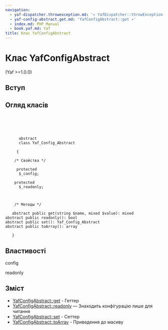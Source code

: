 ```yaml
---
navigation:
  - yaf-dispatcher.throwexception.md: '« YafDispatcher::throwException'
  - yaf-config-abstract.get.md: 'YafConfigAbstract::get »'
  - index.md: PHP Manual
  - book.yaf.md: Yaf
title: Клас YafConfigAbstract
---
```

# Клас YafConfigAbstract

(Yaf >=1.0.0)

## Вступ

## Огляд класів

```classsynopsis


    
    
     
      abstract
      class Yaf_Config_Abstract
     
     {
    
    /* Свойства */
    
     protected
      $_config;

    protected
      $_readonly;



    /* Методы */
    
   abstract public get(string $name, mixed $value): mixed
abstract public readonly(): bool
abstract public set(): Yaf_Config_Abstract
abstract public toArray(): array

   }
```

## Властивості

config

readonly

## Зміст

-   [YafConfigAbstract::get](yaf-config-abstract.get.md) - Геттер
-   [YafConfigAbstract::readonly](yaf-config-abstract.readonly.md) — Знаходить конфігурацію лише для читання
-   [YafConfigAbstract::set](yaf-config-abstract.set.md) - Сеттер
-   [YafConfigAbstract::toArray](yaf-config-abstract.toarray.md) - Приведення до масиву
